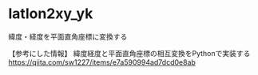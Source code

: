 # latlon2xy_yk
緯度・経度を平面直角座標に変換する

【参考にした情報】
緯度経度と平面直角座標の相互変換をPythonで実装する\
https://qiita.com/sw1227/items/e7a590994ad7dcd0e8ab
